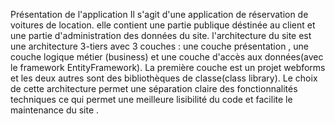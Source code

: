 Présentation de l'application 
Il s'agit d'une application de réservation de voitures de location. elle contient une partie publique déstinée au client et une partie d'administration des données du site.
l'architecture du site est une architecture 3-tiers avec 3 couches : une couche présentation , une couche logique métier (business) et une couche d'accès aux données(avec le framework EntityFramework).
La première couche est un projet webforms et les deux autres sont des bibliothèques de classe(class library).
Le choix de cette architecture permet une séparation claire des fonctionnalités techniques ce qui permet une meilleure lisibilité du code et facilite le maintenance du site .
 
